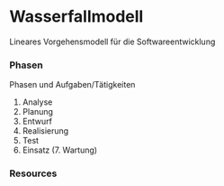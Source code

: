 # Wasserfallmodell

Lineares Vorgehensmodell für die Softwareentwicklung

### Phasen

Phasen und Aufgaben/Tätigkeiten

1. Analyse
2. Planung
3. Entwurf
4. Realisierung
5. Test
6. Einsatz
(7. Wartung)

### Resources

